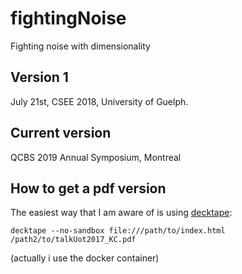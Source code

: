 # fightingNoise

Fighting noise with dimensionality

## Version 1

July 21st, CSEE 2018, University of Guelph.


## Current version

QCBS 2019 Annual Symposium, Montreal


## How to get a pdf version

The easiest way that I am aware of is using [decktape](https://github.com/astefanutti/decktape):

```
decktape --no-sandbox file:///path/to/index.html /path2/to/talkUot2017_KC.pdf
```

(actually i use the docker container)